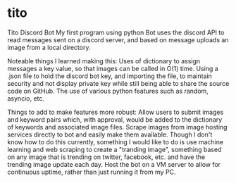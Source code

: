 # tito
Tito Discord Bot
My first program using python
Bot uses the discord API to read messages sent on a discord server, and based on message uploads an image from a local directory.

Noteable things I learned making this:
Uses of dictionary to assign messages a key value, so that images can be called in O(1) time.
Using a .json file to hold the discord bot key, and importing the file, to maintain security and not display private key
while still being able to share the source code on GitHub.
The use of various python features such as random, asyncio, etc.

Things to add to make features more robust:
Allow users to submit images and keyword pairs which, with approval, would be added to the dictionary of keywords and associated image files.
Scrape images from image hosting services directly to bot and easily make them available.
Though I don't know how to do this currently, something I would like to do is use machine learning and web scraping to create a "tranding image", something based on any image that is trending on twitter, facebook, etc. and have the trending image update each day.
Host the bot on a VM server to allow for continuous uptime, rather than just running it from my PC.
